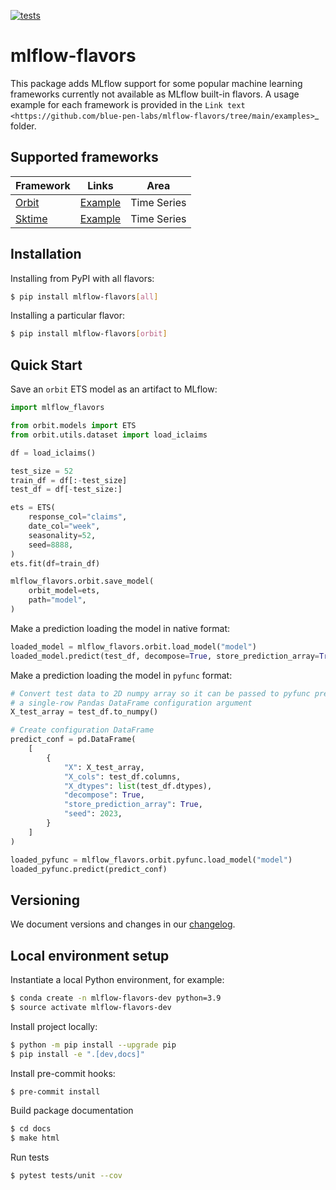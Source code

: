 <!-- These are examples of badges you might want to add to your README:
     please update the URLs accordingly

[![Built Status](https://api.cirrus-ci.com/github/<USER>/mlflow-flavors.svg?branch=main)](https://cirrus-ci.com/github/<USER>/mlflow-flavors)
[![ReadTheDocs](https://readthedocs.org/projects/mlflow-flavors/badge/?version=latest)](https://mlflow-flavors.readthedocs.io/en/stable/)
[![Coveralls](https://img.shields.io/coveralls/github/<USER>/mlflow-flavors/main.svg)](https://coveralls.io/r/<USER>/mlflow-flavors)
[![PyPI-Server](https://img.shields.io/pypi/v/mlflow-flavors.svg)](https://pypi.org/project/mlflow-flavors/)
[![Conda-Forge](https://img.shields.io/conda/vn/conda-forge/mlflow-flavors.svg)](https://anaconda.org/conda-forge/mlflow-flavors)
[![Monthly Downloads](https://pepy.tech/badge/mlflow-flavors/month)](https://pepy.tech/project/mlflow-flavors)
[![Twitter](https://img.shields.io/twitter/url/http/shields.io.svg?style=social&label=Twitter)](https://twitter.com/mlflow-flavors)
-->

[![tests](https://github.com/blue-pen-labs/mlflow-flavors/actions/workflows/ci.yml/badge.svg)](https://github.com/blue-pen-labs/mlflow-flavors/actions/workflows/ci.yml)

# mlflow-flavors

This package adds MLflow support for some popular machine learning frameworks currently not available as MLflow built-in flavors. A usage example for each framework is provided in the `Link text <https://github.com/blue-pen-labs/mlflow-flavors/tree/main/examples>`_ folder.

## Supported frameworks

| Framework | Links | Area |
|---|---|---|
| [Orbit](https://github.com/uber/orbit) | [Example](examples/orbit/README.md) | Time Series
| [Sktime](https://github.com/sktime/sktime) | [Example](examples/sktime/README.md) | Time Series  ||

##  Installation

Installing from PyPI with all flavors:

```sh
$ pip install mlflow-flavors[all]
```
Installing a particular flavor:

```sh
$ pip install mlflow-flavors[orbit]
```

## Quick Start

Save an ``orbit`` ETS model as an artifact to MLflow:

```python
import mlflow_flavors

from orbit.models import ETS
from orbit.utils.dataset import load_iclaims

df = load_iclaims()

test_size = 52
train_df = df[:-test_size]
test_df = df[-test_size:]

ets = ETS(
    response_col="claims",
    date_col="week",
    seasonality=52,
    seed=8888,
)
ets.fit(df=train_df)

mlflow_flavors.orbit.save_model(
    orbit_model=ets,
    path="model",
)
```

Make a prediction loading the model in native format:

```python
loaded_model = mlflow_flavors.orbit.load_model("model")
loaded_model.predict(test_df, decompose=True, store_prediction_array=True, seed=2023)
```

Make a prediction loading the model in ``pyfunc`` format:

```python
# Convert test data to 2D numpy array so it can be passed to pyfunc predict using
# a single-row Pandas DataFrame configuration argument
X_test_array = test_df.to_numpy()

# Create configuration DataFrame
predict_conf = pd.DataFrame(
    [
        {
            "X": X_test_array,
            "X_cols": test_df.columns,
            "X_dtypes": list(test_df.dtypes),
            "decompose": True,
            "store_prediction_array": True,
            "seed": 2023,
        }
    ]
)

loaded_pyfunc = mlflow_flavors.orbit.pyfunc.load_model("model")
loaded_pyfunc.predict(predict_conf)
```

## Versioning

We document versions and changes in our [changelog](CHANGELOG.md).

## Local environment setup

Instantiate a local Python environment, for example:

```sh
$ conda create -n mlflow-flavors-dev python=3.9
$ source activate mlflow-flavors-dev
```
Install project locally:

```sh
$ python -m pip install --upgrade pip
$ pip install -e ".[dev,docs]"
```

Install pre-commit hooks:

```sh
$ pre-commit install
```

Build package documentation

```sh
$ cd docs
$ make html
```

Run tests

```sh
$ pytest tests/unit --cov
```
